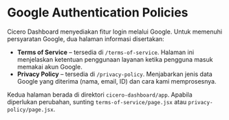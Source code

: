 # Google Authentication Policies

Cicero Dashboard menyediakan fitur login melalui Google. Untuk memenuhi persyaratan Google, dua halaman informasi disertakan:

- **Terms of Service** – tersedia di `/terms-of-service`. Halaman ini menjelaskan ketentuan penggunaan layanan ketika pengguna masuk memakai akun Google.
- **Privacy Policy** – tersedia di `/privacy-policy`. Menjabarkan jenis data Google yang diterima (nama, email, ID) dan cara kami memprosesnya.

Kedua halaman berada di direktori `cicero-dashboard/app`. Apabila diperlukan perubahan, sunting `terms-of-service/page.jsx` atau `privacy-policy/page.jsx`.

